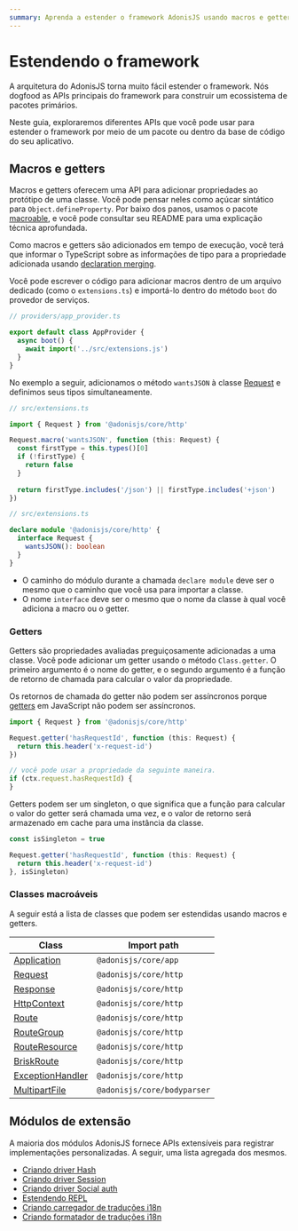 ```yaml
---
summary: Aprenda a estender o framework AdonisJS usando macros e getters.
---
```


# Estendendo o framework

A arquitetura do AdonisJS torna muito fácil estender o framework. Nós dogfood as APIs principais do framework para construir um ecossistema de pacotes primários.

Neste guia, exploraremos diferentes APIs que você pode usar para estender o framework por meio de um pacote ou dentro da base de código do seu aplicativo.

## Macros e getters

Macros e getters oferecem uma API para adicionar propriedades ao protótipo de uma classe. Você pode pensar neles como açúcar sintático para `Object.defineProperty`. Por baixo dos panos, usamos o pacote [macroable](https://github.com/poppinss/macroable), e você pode consultar seu README para uma explicação técnica aprofundada.

Como macros e getters são adicionados em tempo de execução, você terá que informar o TypeScript sobre as informações de tipo para a propriedade adicionada usando [declaration merging](https://www.typescriptlang.org/docs/handbook/declaration-merging.html).

Você pode escrever o código para adicionar macros dentro de um arquivo dedicado (como o `extensions.ts`) e importá-lo dentro do método `boot` do provedor de serviços.

```ts
// providers/app_provider.ts

export default class AppProvider {
  async boot() {
    await import('../src/extensions.js')
  }
}
```

No exemplo a seguir, adicionamos o método `wantsJSON` à classe [Request](../basics/request.md) e definimos seus tipos simultaneamente.

```ts
// src/extensions.ts

import { Request } from '@adonisjs/core/http'

Request.macro('wantsJSON', function (this: Request) {
  const firstType = this.types()[0]
  if (!firstType) {
    return false
  }
  
  return firstType.includes('/json') || firstType.includes('+json')
})
```

```ts
// src/extensions.ts

declare module '@adonisjs/core/http' {
  interface Request {
    wantsJSON(): boolean
  }
}
```

- O caminho do módulo durante a chamada `declare module` deve ser o mesmo que o caminho que você usa para importar a classe.
- O nome `interface` deve ser o mesmo que o nome da classe à qual você adiciona a macro ou o getter.

### Getters

Getters são propriedades avaliadas preguiçosamente adicionadas a uma classe. Você pode adicionar um getter usando o método `Class.getter`. O primeiro argumento é o nome do getter, e o segundo argumento é a função de retorno de chamada para calcular o valor da propriedade.

Os retornos de chamada do getter não podem ser assíncronos porque [getters](https://developer.mozilla.org/en-US/docs/Web/JavaScript/Reference/Functions/get) em JavaScript não podem ser assíncronos.

```ts
import { Request } from '@adonisjs/core/http'

Request.getter('hasRequestId', function (this: Request) {
  return this.header('x-request-id')
})

// você pode usar a propriedade da seguinte maneira.
if (ctx.request.hasRequestId) {
}
```

Getters podem ser um singleton, o que significa que a função para calcular o valor do getter será chamada uma vez, e o valor de retorno será armazenado em cache para uma instância da classe.

```ts
const isSingleton = true

Request.getter('hasRequestId', function (this: Request) {
  return this.header('x-request-id')
}, isSingleton)
```

### Classes macroáveis

A seguir está a lista de classes que podem ser estendidas usando macros e getters.

| Class                                                                                          | Import path                 |
|------------------------------------------------------------------------------------------------|-----------------------------|
| [Application](https://github.com/adonisjs/application/blob/main/src/application.ts)            | `@adonisjs/core/app`        |
| [Request](https://github.com/adonisjs/http-server/blob/main/src/request.ts)                    | `@adonisjs/core/http`       |
| [Response](https://github.com/adonisjs/http-server/blob/main/src/response.ts)                  | `@adonisjs/core/http`       |
| [HttpContext](https://github.com/adonisjs/http-server/blob/main/src/http_context/main.ts)      | `@adonisjs/core/http`       |
| [Route](https://github.com/adonisjs/http-server/blob/main/src/router/route.ts)                 | `@adonisjs/core/http`       |
| [RouteGroup](https://github.com/adonisjs/http-server/blob/main/src/router/group.ts)            | `@adonisjs/core/http`       |
| [RouteResource](https://github.com/adonisjs/http-server/blob/main/src/router/resource.ts)      | `@adonisjs/core/http`       |
| [BriskRoute](https://github.com/adonisjs/http-server/blob/main/src/router/brisk.ts)            | `@adonisjs/core/http`       |
| [ExceptionHandler](https://github.com/adonisjs/http-server/blob/main/src/exception_handler.ts) | `@adonisjs/core/http`       |
| [MultipartFile](https://github.com/adonisjs/bodyparser/blob/main/src/multipart/file.ts)        | `@adonisjs/core/bodyparser` |

## Módulos de extensão
A maioria dos módulos AdonisJS fornece APIs extensíveis para registrar implementações personalizadas. A seguir, uma lista agregada dos mesmos.

* [Criando driver Hash](../security/hashing.md#creating-a-custom-hash-driver)
* [Criando driver Session](../basics/session.md#creating-a-custom-session-store)
* [Criando driver Social auth](../authentication/social_authentication.md#creating-a-custom-social-driver)
* [Estendendo REPL](../digging_deeper/repl.md#adding-custom-methods-to-repl)
* [Criando carregador de traduções i18n](../digging_deeper/i18n.md#creating-a-custom-translation-loader)
* [Criando formatador de traduções i18n](../digging_deeper/i18n.md#creating-a-custom-translation-formatter)
